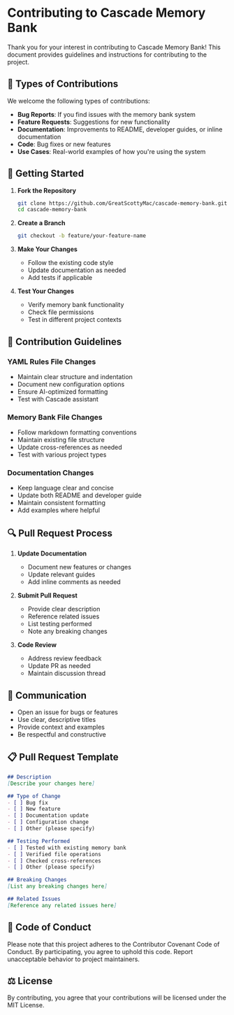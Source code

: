 # Contributing to Cascade Memory Bank

Thank you for your interest in contributing to Cascade Memory Bank! This document provides guidelines and instructions for contributing to the project.

## 🎯 Types of Contributions

We welcome the following types of contributions:

- **Bug Reports**: If you find issues with the memory bank system
- **Feature Requests**: Suggestions for new functionality
- **Documentation**: Improvements to README, developer guides, or inline documentation
- **Code**: Bug fixes or new features
- **Use Cases**: Real-world examples of how you're using the system

## 🚀 Getting Started

1. **Fork the Repository**
   ```bash
   git clone https://github.com/GreatScottyMac/cascade-memory-bank.git
   cd cascade-memory-bank
   ```

2. **Create a Branch**
   ```bash
   git checkout -b feature/your-feature-name
   ```

3. **Make Your Changes**
   - Follow the existing code style
   - Update documentation as needed
   - Add tests if applicable

4. **Test Your Changes**
   - Verify memory bank functionality
   - Check file permissions
   - Test in different project contexts

## 📝 Contribution Guidelines

### YAML Rules File Changes
- Maintain clear structure and indentation
- Document new configuration options
- Ensure AI-optimized formatting
- Test with Cascade assistant

### Memory Bank File Changes
- Follow markdown formatting conventions
- Maintain existing file structure
- Update cross-references as needed
- Test with various project types

### Documentation Changes
- Keep language clear and concise
- Update both README and developer guide
- Maintain consistent formatting
- Add examples where helpful

## 🔍 Pull Request Process

1. **Update Documentation**
   - Document new features or changes
   - Update relevant guides
   - Add inline comments as needed

2. **Submit Pull Request**
   - Provide clear description
   - Reference related issues
   - List testing performed
   - Note any breaking changes

3. **Code Review**
   - Address review feedback
   - Update PR as needed
   - Maintain discussion thread

## 💬 Communication

- Open an issue for bugs or features
- Use clear, descriptive titles
- Provide context and examples
- Be respectful and constructive

## 📋 Pull Request Template

```markdown
## Description
[Describe your changes here]

## Type of Change
- [ ] Bug fix
- [ ] New feature
- [ ] Documentation update
- [ ] Configuration change
- [ ] Other (please specify)

## Testing Performed
- [ ] Tested with existing memory bank
- [ ] Verified file operations
- [ ] Checked cross-references
- [ ] Other (please specify)

## Breaking Changes
[List any breaking changes here]

## Related Issues
[Reference any related issues here]
```

## 📜 Code of Conduct

Please note that this project adheres to the Contributor Covenant Code of Conduct. By participating, you agree to uphold this code. Report unacceptable behavior to project maintainers.

## ⚖️ License

By contributing, you agree that your contributions will be licensed under the MIT License.
